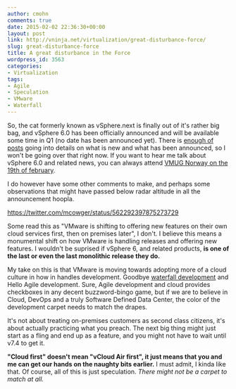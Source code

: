```yaml
---
author: cmohn
comments: true
date: 2015-02-02 22:36:30+00:00
layout: post
link: http://vninja.net/virtualization/great-disturbance-force/
slug: great-disturbance-force
title: A great disturbance in the Force
wordpress_id: 3563
categories:
- Virtualization
tags:
- Agile
- Speculation
- VMware
- Waterfall
---
```


So, the cat formerly known as vSphere.next is finally out of it's rather big bag, and vSphere 6.0 has been officially announced and will be available some time in Q1 (no date has been announced yet). There is [enough of posts](http://blogs.vmware.com/vmtn/2015/02/vsphere-6-0-vexpert-blog-articles.html) going into details on what is new and what has been announced, so I won't be going over that right now. If you want to hear me talk about vSphere 6.0 and related news, you can always attend [VMUG Norway on the 19th of february](http://vmug.no/pamelding-vmug-bergen-19-februar/).

I do however have some other comments to make, and perhaps some observations that might have passed below radar altitude in all the announcement hoopla.

https://twitter.com/mcowger/status/562292397875273729

Some read this as "VMware is shifting to offering new features on their own cloud services first, then on premises later", I don't. I believe this means a monumental shift on how VMware is handling releases and offering new features. I wouldn't be suprised if vSphere 6, and related products, **is one of the last or even the last monolithic release they do.**

My take on this is that VMware is moving towards adopting more of a cloud culture in how in handles development. Goodbye [waterfall development](http://en.wikipedia.org/wiki/Waterfall_model) and Hello Agile development. Sure, Agile development and cloud provides checkboxes in any decent buzzword-bingo game, but if we are to believe in Cloud, DevOps and a truly Software Defined Data Center, the color of the development carpet needs to match the drapes.

It's not about treating on-premises customers as second class citizens, it's about actually practicing what you preach. The next big thing might just start as a fling and end up as a feature, and you might not have to wait until v7.4 to get it.

**"Cloud first" doesn't mean "vCloud Air first", it just means that you and me can get our hands on the naughty bits earlier.** I must admit, I kinda like that. Of course, all of this is just speculation. _There might not be a carpet to match at all._
